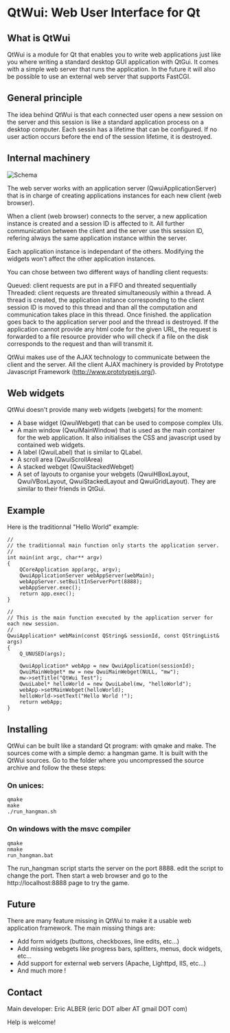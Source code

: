 # QtWui: Web User Interface for Qt

## What is QtWui

QtWui is a module for Qt that enables you to write web applications just like you where writing a standard desktop GUI application with QtGui. It comes with a simple web server that runs the application. In the future it will also be possible to use an external web server that supports FastCGI.

## General principle

The idea behind QtWui is that each connected user opens a new session on the server and this session is like a standard application process on a desktop computer. Each sessin has a lifetime that can be configured. If no user action occurs before the end of the session lifetime, it is destroyed.

## Internal machinery

![Schema](https://raw.github.com/alberthier/qtwui/master/schema-qtwui.png)

The web server works with an application server (QwuiApplicationServer) that is in charge of creating applications instances for each new client (web browser).

When a client (web browser) connects to the server, a new application instance is created and a session ID is affected to it. All further communication between the client and the server use this session ID, refering always the same application instance within the server.

Each application instance is independant of the others. Modifying the widgets won't affect the other application instances.

You can chose between two different ways of handling client requests:

Queued: client requests are put in a FIFO and threated sequentially
Threaded: client requests are threated simultaneously within a thread. A thread is created, the application instance corresponding to the client session ID is moved to this thread and than all the computation and communication takes place in this thread. Once finished. the application goes back to the application server pool and the thread is destroyed.
If the application cannot provide any html code for the given URL, the request is forwarded to a file resource provider who will check if a file on the disk corresponds to the request and than will transmit it.

QtWui makes use of the AJAX technology to communicate between the client and the server. All the client AJAX machinery is provided by Prototype Javascript Framework (http://www.prototypejs.org/).

## Web widgets

QtWui doesn't provide many web widgets (webgets) for the moment:

* A base widget (QwuiWebget) that can be used to compose complex UIs.
* A main window (QwuiMainWindow) that is used as the main container for the web application. It also initialises the CSS and javascript used by contained web widgets.
* A label (QwuiLabel) that is similar to QLabel.
* A scroll area (QwuiScrollArea)
* A stacked webget (QwuiStackedWebget)
* A set of layouts to organise your webgets (QwuiHBoxLayout, QwuiVBoxLayout, QwuiStackedLayout and QwuiGridLayout). They are similar to their friends in QtGui.

## Example

Here is the traditionnal "Hello World" example:

    //
    // the traditionnal main function only starts the application server.
    //
    int main(int argc, char** argv)
    {
        QCoreApplication app(argc, argv);
        QwuiApplicationServer webAppServer(webMain);
        webAppServer.setBuiltInServerPort(8888);
        webAppServer.exec();
        return app.exec();
    }
    
    //
    // This is the main function executed by the application server for each new session.
    //
    QwuiApplication* webMain(const QString& sessionId, const QStringList& args)
    {
        Q_UNUSED(args);
    
        QwuiApplication* webApp = new QwuiApplication(sessionId);
        QwuiMainWebget* mw = new QwuiMainWebget(NULL, "mw");
        mw->setTitle("QtWui Test");
        QwuiLabel* helloWorld = new QwuiLabel(mw, "helloWorld");
        webApp->setMainWebget(helloWorld);
        helloWorld->setText("Hello World !");
        return webApp;
    }

## Installing

QtWui can be built like a standard Qt program: with qmake and make. The sources come with a simple demo: a hangman game. It is built with the QtWui sources. Go to the folder where you uncompressed the source archive and follow the these steps:

### On unices:

    qmake
    make
    ./run_hangman.sh

### On windows with the msvc compiler

    qmake
    nmake
    run_hangman.bat

The run_hangman script starts the server on the port 8888. edit the script to change the port. Then start a web browser and go to the http://localhost:8888 page to try the game.

## Future

There are many feature missing in QtWui to make it a usable web application framework. The main missing things are:

* Add form widgets (buttons, checkboxes, line edits, etc...)
* Add missing webgets like progress bars, splitters, menus, dock widgets, etc...
* Add support for external web servers (Apache, Lighttpd, IIS, etc...)
* And much more !

## Contact

Main developer: Eric ALBER (eric DOT alber AT gmail DOT com)

Help is welcome!
